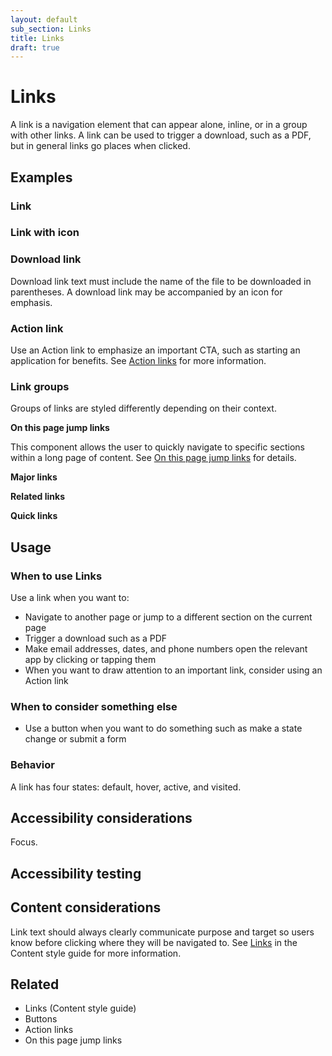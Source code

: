 ```yaml
---
layout: default
sub_section: Links
title: Links
draft: true
---
```


# Links

A link is a navigation element that can appear alone, inline, or in a group with other links. A link can be used to trigger a download, such as a PDF, but in general links go places when clicked.

## Examples

### Link

### Link with icon

### Download link

Download link text must include the name of the file to be downloaded in parentheses. A download link may be accompanied by an icon for emphasis. 

### Action link

Use an Action link to emphasize an important CTA, such as starting an application for benefits. See [Action links](https://design.va.gov/experimental-design/action_links) for more information.

### Link groups

Groups of links are styled differently depending on their context. 

**On this page jump links**

This component allows the user to quickly navigate to specific sections within a long page of content. See [On this page jump links](https://design.va.gov/components/on-this-page-jump-links) for details.

**Major links**

**Related links**

**Quick links**

## Usage

### When to use Links

Use a link when you want to:

- Navigate to another page or jump to a different section on the current page
- Trigger a download such as a PDF
- Make email addresses, dates, and phone numbers open the relevant app by clicking or tapping them
- When you want to draw attention to an important link, consider using an Action link

### When to consider something else

- Use a button when you want to do something such as make a state change or submit a form

### Behavior

A link has four states: default, hover, active, and visited.

## Accessibility considerations

Focus. 

## Accessibility testing

## Content considerations

Link text should always clearly communicate purpose and target so users know before clicking where they will be navigated to. See [Links](https://design.va.gov/content-style-guide/links) in the Content style guide for more information. 

## Related 

- Links (Content style guide)
- Buttons
- Action links
- On this page jump links
